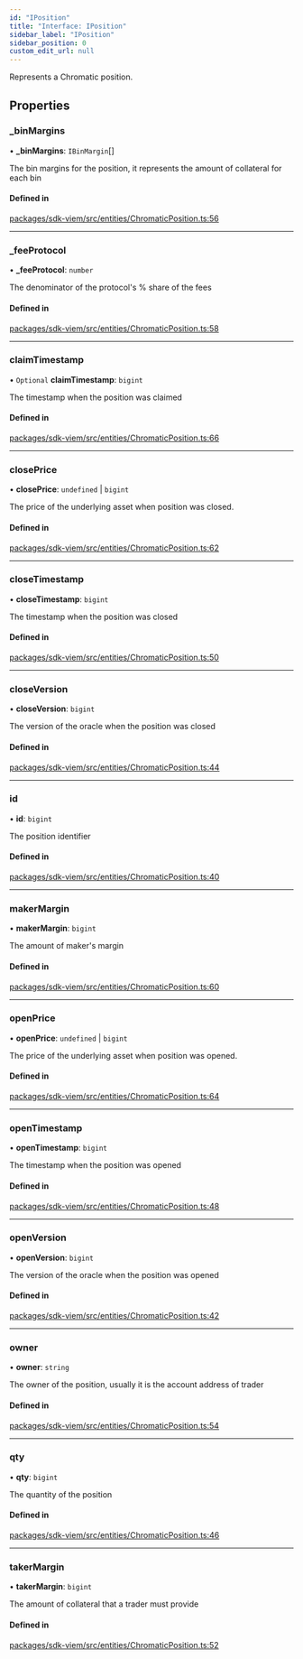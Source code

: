 ```yaml
---
id: "IPosition"
title: "Interface: IPosition"
sidebar_label: "IPosition"
sidebar_position: 0
custom_edit_url: null
---
```


Represents a Chromatic position.

## Properties

### \_binMargins

• **\_binMargins**: `IBinMargin`[]

The bin margins for the position, it represents the amount of collateral for each bin

#### Defined in

[packages/sdk-viem/src/entities/ChromaticPosition.ts:56](https://github.com/chromatic-protocol/sdk/blob/ef8569b/packages/sdk-viem/src/entities/ChromaticPosition.ts#L56)

___

### \_feeProtocol

• **\_feeProtocol**: `number`

The denominator of the protocol's % share of the fees

#### Defined in

[packages/sdk-viem/src/entities/ChromaticPosition.ts:58](https://github.com/chromatic-protocol/sdk/blob/ef8569b/packages/sdk-viem/src/entities/ChromaticPosition.ts#L58)

___

### claimTimestamp

• `Optional` **claimTimestamp**: `bigint`

The timestamp when the position was claimed

#### Defined in

[packages/sdk-viem/src/entities/ChromaticPosition.ts:66](https://github.com/chromatic-protocol/sdk/blob/ef8569b/packages/sdk-viem/src/entities/ChromaticPosition.ts#L66)

___

### closePrice

• **closePrice**: `undefined` \| `bigint`

The price of the underlying asset when position was closed.

#### Defined in

[packages/sdk-viem/src/entities/ChromaticPosition.ts:62](https://github.com/chromatic-protocol/sdk/blob/ef8569b/packages/sdk-viem/src/entities/ChromaticPosition.ts#L62)

___

### closeTimestamp

• **closeTimestamp**: `bigint`

The timestamp when the position was closed

#### Defined in

[packages/sdk-viem/src/entities/ChromaticPosition.ts:50](https://github.com/chromatic-protocol/sdk/blob/ef8569b/packages/sdk-viem/src/entities/ChromaticPosition.ts#L50)

___

### closeVersion

• **closeVersion**: `bigint`

The version of the oracle when the position was closed

#### Defined in

[packages/sdk-viem/src/entities/ChromaticPosition.ts:44](https://github.com/chromatic-protocol/sdk/blob/ef8569b/packages/sdk-viem/src/entities/ChromaticPosition.ts#L44)

___

### id

• **id**: `bigint`

The position identifier

#### Defined in

[packages/sdk-viem/src/entities/ChromaticPosition.ts:40](https://github.com/chromatic-protocol/sdk/blob/ef8569b/packages/sdk-viem/src/entities/ChromaticPosition.ts#L40)

___

### makerMargin

• **makerMargin**: `bigint`

The amount of maker's margin

#### Defined in

[packages/sdk-viem/src/entities/ChromaticPosition.ts:60](https://github.com/chromatic-protocol/sdk/blob/ef8569b/packages/sdk-viem/src/entities/ChromaticPosition.ts#L60)

___

### openPrice

• **openPrice**: `undefined` \| `bigint`

The price of the underlying asset when position was opened.

#### Defined in

[packages/sdk-viem/src/entities/ChromaticPosition.ts:64](https://github.com/chromatic-protocol/sdk/blob/ef8569b/packages/sdk-viem/src/entities/ChromaticPosition.ts#L64)

___

### openTimestamp

• **openTimestamp**: `bigint`

The timestamp when the position was opened

#### Defined in

[packages/sdk-viem/src/entities/ChromaticPosition.ts:48](https://github.com/chromatic-protocol/sdk/blob/ef8569b/packages/sdk-viem/src/entities/ChromaticPosition.ts#L48)

___

### openVersion

• **openVersion**: `bigint`

The version of the oracle when the position was opened

#### Defined in

[packages/sdk-viem/src/entities/ChromaticPosition.ts:42](https://github.com/chromatic-protocol/sdk/blob/ef8569b/packages/sdk-viem/src/entities/ChromaticPosition.ts#L42)

___

### owner

• **owner**: `string`

The owner of the position, usually it is the account address of trader

#### Defined in

[packages/sdk-viem/src/entities/ChromaticPosition.ts:54](https://github.com/chromatic-protocol/sdk/blob/ef8569b/packages/sdk-viem/src/entities/ChromaticPosition.ts#L54)

___

### qty

• **qty**: `bigint`

The quantity of the position

#### Defined in

[packages/sdk-viem/src/entities/ChromaticPosition.ts:46](https://github.com/chromatic-protocol/sdk/blob/ef8569b/packages/sdk-viem/src/entities/ChromaticPosition.ts#L46)

___

### takerMargin

• **takerMargin**: `bigint`

The amount of collateral that a trader must provide

#### Defined in

[packages/sdk-viem/src/entities/ChromaticPosition.ts:52](https://github.com/chromatic-protocol/sdk/blob/ef8569b/packages/sdk-viem/src/entities/ChromaticPosition.ts#L52)
